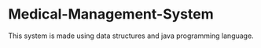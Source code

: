 # Medical-Management-System
This system is made using data structures and java programming language.
